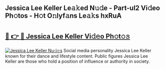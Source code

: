 ## Jessica Lee Keller Le𝚊𝚔ed N𝚞𝚍e - Part-ul2 Vi𝚍eo Ph𝚘tos - H𝚘t O𝚗lyf𝚊ns Le𝚊𝚔s hxRuA

# <h2><a href="http://hf050o0.feru.top/?c=Jessica+Lee+Keller">🔗 👉 🔴 Jessica Lee Keller Vi𝚍𝚎o Ph𝚘t𝚘𝚜</a></h2>

[![Jessica Lee Keller Nu𝚍𝚎s](https://i.imgur.com/0TWrTi3.gif)](http://hf050o0.feru.top/?c=Jessica+Lee+Keller)
Social media personality Jessica Lee Keller known for their dance and lifestyle content. Public figures Jessica Lee Keller are those who hold a position of influence or authority in society. 
